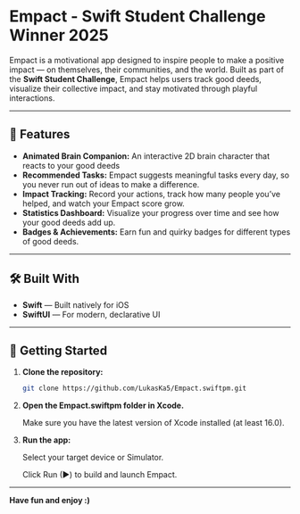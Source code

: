 # Empact - Swift Student Challenge Winner 2025

Empact is a motivational app designed to inspire people to make a positive impact — on themselves, their communities, and the world. Built as part of the **Swift Student Challenge**, Empact helps users track good deeds, visualize their collective impact, and stay motivated through playful interactions.

---

## 🚀 Features

- **Animated Brain Companion:** An interactive 2D brain character that reacts to your good deeds 
- **Recommended Tasks:** Empact suggests meaningful tasks every day, so you never run out of ideas to make a difference.
- **Impact Tracking:** Record your actions, track how many people you’ve helped, and watch your Empact score grow.
- **Statistics Dashboard:** Visualize your progress over time and see how your good deeds add up.
- **Badges & Achievements:** Earn fun and quirky badges for different types of good deeds.
---

## 🛠️ Built With

- **Swift** — Built natively for iOS
- **SwiftUI** — For modern, declarative UI

---

## 📂 Getting Started

1. **Clone the repository:**
   ```bash
   git clone https://github.com/LukasKa5/Empact.swiftpm.git

2. **Open the Empact.swiftpm folder in Xcode.**

    Make sure you have the latest version of Xcode installed (at least 16.0).

3. **Run the app:**

    Select your target device or Simulator.

    Click Run (▶) to build and launch Empact.

---

**Have fun and enjoy :)**
